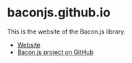 # baconjs.github.io

This is the website of the Bacon.js library.

* [Website](http://baconjs.github.io)
* [Bacon.js project on GitHub](https://github.com/baconjs/bacon.js)
